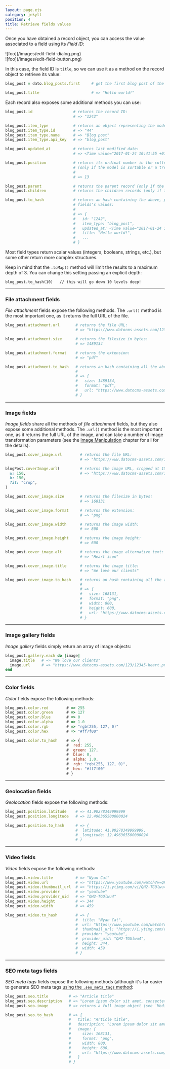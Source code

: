 ```yaml
---
layout: page.ejs
category: jekyll
position: 4
title: Retrieve fields values
---
```


Once you have obtained a record object, you can access the value associated to a field using its *Field ID*:

<div class="two">
  <div>![foo](/images/edit-field-dialog.png)</div>
  <div>![foo](/images/edit-field-button.png)</div>
</div>

In this case, the field ID is `title`, so we can use it as a method on the record object to retrieve its value:

```ruby
blog_post = dato.blog_posts.first     # get the first blog post of the collection

blog_post.title                       # => "Hello world!"
```

Each record also exposes some additional methods you can use:

```ruby
blog_post.id                  # returns the record ID:
                              # => "1242"

blog_post.item_type           # returns an object representing the model:
blog_post.item_type.id        # => "44"
blog_post.item_type.name      # => "Blog post"
blog_post.item_type.api_key   # => "blog_post"

blog_post.updated_at          # returns last modified date:
                              # => <Time value="2017-01-24 10:41:55 +0100">

blog_post.position            # returns its ordinal number in the collection
                              # (only if the model is sortable or a tree):
                              #
                              # => 13

blog_post.parent              # returns the parent record (only if the model is a tree)
blog_post.children            # returns the children records (only if the model is a tree)

blog_post.to_hash             # returns an hash containing the above, plus all the
                              # fields's values:
                              #
                              # => {
                              #   id: "1242",
                              #   item_type: "blog_post",
                              #   updated_at: <Time value="2017-01-24 10:41:55 +0100">,
                              #   title: "Hello world!",
                              #   ...
                              # }
```

Most field types return scalar values (integers, booleans, strings, etc.), but some other return more complex structures.

Keep in mind that the `.toMap()` method will limit the results to a maximum depth of 3. You can change this setting passing an explicit depth:

```
blog_post.to_hash(10)   // this will go down 10 levels deep!
```

---

### File attachment fields


*File attachment* fields expose the following methods. The `.url()` method is the most important one, as it returns the full URL of the file.

```ruby
blog_post.attachment.url       # returns the file URL:
                               # => "https://www.datocms-assets.com/123/12345-report.pdf"

blog_post.attachment.size      # returns the filesize in bytes:
                               # => 1489134

blog_post.attachment.format    # returns the extension:
                               # => "pdf"

blog_post.attachment.to_hash   # returns an hash containing all the above:
                               #
                               # => {
                               #   size: 1489134,
                               #   format: "pdf",
                               #   url: "https://www.datocms-assets.com/123/12345-report.pdf"
                               # }
```

---

### Image fields

*Image fields* share all the methods of *file attachment* fields, but they also expose some additional methods. The `.url()` method is the most important one, as it returns the full URL of the image, and can take a number of image transformation parameters (see the [Image Manipulation](./image-manipulation.html) chapter for all for the details).

```ruby
blog_post.cover_image.url        # returns the file URL:
                                 # => "https://www.datocms-assets.com/123/12345-heart.png"

blogPost.coverImage.url(         # returns the image URL, cropped at 150x150px:
  w: 150,                        # => "https://www.datocms-assets.com/123/12345-heart.png?w=150&h=150&fit=crop"
  h: 150,
  fit: "crop",
)    

blog_post.cover_image.size       # returns the filesize in bytes:
                                 # => 168131

blog_post.cover_image.format     # returns the extension:
                                 # => "png"

blog_post.cover_image.width      # returns the image width:
                                 # => 800

blog_post.cover_image.height     # returns the image height:
                                 # => 600

blog_post.cover_image.alt        # returns the image alternative text:
                                 # => "Heart icon"

blog_post.cover_image.title      # returns the image title:
                                 # => "We love our clients"

blog_post.cover_image.to_hash    # returns an hash containing all the above:
                                 #
                                 # => {
                                 #   size: 168131,
                                 #   format: "png",
                                 #   width: 800,
                                 #   height: 600,
                                 #   url: "https://www.datocms-assets.com/123/12345-heart.png"
                                 # }
```

---

### Image gallery fields

*Image gallery* fields simply return an array of image objects:

```ruby
blog_post.gallery.each do |image|
  image.title   # => "We love our clients"
  image.url     # => "https://www.datocms-assets.com/123/12345-heart.png"
end
```

---

### Color fields

*Color* fields expose the following methods:

```javascript
blog_post.color.red        # => 255
blog_post.color.green      # => 127
blog_post.color.blue       # => 0
blog_post.color.alpha      # => 1.0
blog_post.color.rgb        # => "rgb(255, 127, 0)"
blog_post.color.hex        # => "#ff7f00"

blog_post.color.to_hash    # => {
                           #  red: 255,
                           #  green: 127,
                           #  blue: 0,
                           #  alpha: 1.0,
                           #  rgb: "rgb(255, 127, 0)",
                           #  hex: "#ff7f00"
                           # }
```

---

### Geolocation fields

*Geolocation* fields expose the following methods:

```ruby
blog_post.position.latitude    # => 41.90278349999999
blog_post.position.longitude   # => 12.496365500000024

blog_post.position.to_hash     # => {
                               #  latitude: 41.90278349999999,
                               #  longitude: 12.496365500000024
                               # }
```

---

### Video fields

*Video* fields expose the following methods:

```ruby
blog_post.video.title          # => "Nyan Cat"
blog_post.video.url            # => "https://www.youtube.com/watch?v=QH2-TGUlwu4&t=11s"
blog_post.video.thumbnail_url  # => "https://i.ytimg.com/vi/QH2-TGUlwu4/hqdefault.jpg"
blog_post.video.provider       # => "youtube"
blog_post.video.provider_uid   # => "QH2-TGUlwu4"
blog_post.video.height         # => 344
blog_post.video.width          # => 459

blog_post.video.to_hash        # => {
                               #  title: "Nyan Cat",
                               #  url: "https://www.youtube.com/watch?v=QH2-TGUlwu4&t=11s",
                               #  thumbnail_url: "https://i.ytimg.com/vi/QH2-TGUlwu4/hqdefault.jpg",
                               #  provider: "youtube",
                               #  provider_uid: "QH2-TGUlwu4",
                               #  height: 344,
                               #  width: 459
                               # }
```

---

### SEO meta tags fields

*SEO meta tags* fields expose the following methods (although it's far easier to generate SEO meta tags [using the `.seo_meta_tags` method](/jekyll/seo.html):

```ruby
blog_post.seo.title         # => "Article title"
blog_post.seo.description   # => "Lorem ipsum dolor sit amet, consectetur..."
blog_post.seo.image         # => returns a full image object (see `Media fields` chapter)

blog_post.seo.to_hash       # => {
                            #   title: "Article title",
                            #   description: "Lorem ipsum dolor sit amet, consectetur...",
                            #   image: {
                            #     size: 168131,
                            #     format: "png",
                            #     width: 800,
                            #     height: 600,
                            #     url: "https://www.datocms-assets.com/123/12345-heart.png"
                            #   }
                            # }
```
